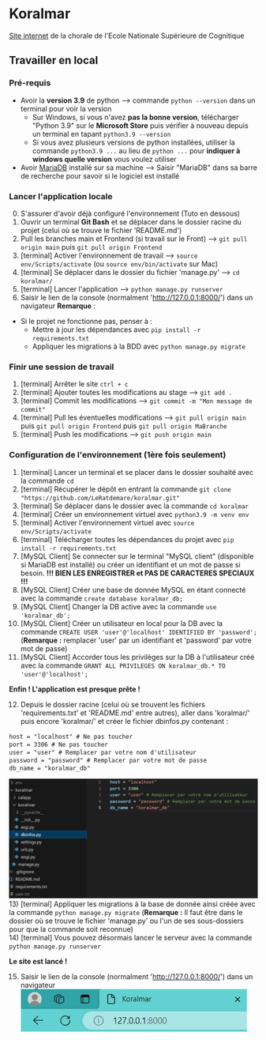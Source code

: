 # Koralmar

[Site internet](https://nlufuluabo.pythonanywhere.com/) de la chorale de l'Ecole Nationale Supérieure de Cognitique

## Travailler en local

### Pré-requis

- Avoir la **version 3.9** de python --> commande `python --version` dans un terminal pour voir la version
  - Sur Windows, si vous n'avez **pas la bonne version**, télécharger "Python 3.9" sur le **Microsoft Store** puis vérifier à nouveau depuis un terminal en tapant `python3.9 --version`
  - Si vous avez plusieurs versions de python installées, utiliser la commande `python3.9 ...` au lieu de `python ...` pour **indiquer à windows quelle version** vous voulez utiliser
- Avoir [MariaDB](https://mariadb.org/download/?t=mariadb&p=mariadb&r=11.4.0&os=windows&cpu=x86_64&pkg=msi&m=icam) installé sur sa machine --> Saisir "MariaDB" dans sa barre de recherche pour savoir si le logiciel est installé

### Lancer l'application locale

0. S'assurer d'avoir déjà configuré l'environnement (Tuto en dessous)
1. Ouvrir un terminal **Git Bash** et se déplacer dans le dossier racine du projet (celui où se trouve le fichier 'README.md')
2. Pull les branches main et Frontend (si travail sur le Front) --> `git pull origin main` puis `git pull origin Frontend`
3. \[terminal\] Activer l'environnement de travail --> `source env/Scripts/activate` (ou `source env/bin/activate` sur Mac)
4. \[terminal\] Se déplacer dans le dossier du fichier 'manage.py' --> `cd koralmar/`
5. \[terminal\] Lancer l'application --> `python manage.py runserver`
6. Saisir le lien de la console (normalment 'http://127.0.0.1:8000/') dans un navigateur
   **Remarque** :

- Si le projet ne fonctionne pas, penser à :
  - Mettre à jour les dépendances avec `pip install -r requirements.txt`
  - Appliquer les migrations à la BDD avec `python manage.py migrate`

### Finir une session de travail

1. \[terminal\] Arrêter le site `ctrl + c`
2. \[terminal\] Ajouter toutes les modifications au stage --> `git add .`
3. \[terminal\] Commit les modifications --> `git commit -m "Mon message de commit"`
4. \[terminal\] Pull les éventuelles modifications --> `git pull origin main` puis `git pull origin Frontend` puis `git pull origin MaBranche`
5. \[terminal\] Push les modifications --> `git push origin main`

### Configuration de l'environnement (1ère fois seulement)

1. \[terminal\] Lancer un terminal et se placer dans le dossier souhaité avec la commande `cd`
2. \[terminal\] Récupérer le dépôt en entrant la commande `git clone "https://github.com/LeRatdemare/koralmar.git"`
3. \[terminal\] Se déplacer dans le dossier avec la commande `cd koralmar`
4. \[terminal\] Créer un environnement virtuel avec `python3.9 -m venv env`
5. \[terminal\] Activer l'environnement virtuel avec `source env/Scripts/activate`
6. \[terminal\] Télécharger toutes les dépendances du projet avec `pip install -r requirements.txt`
7. \[MySQL Client\] Se connecter sur le terminal "MySQL client" (disponible si MariaDB est installé) ou créer un identifiant et un mot de passe si besoin. **!!! BIEN LES ENREGISTRER et PAS DE CARACTERES SPECIAUX !!!**
8. \[MySQL Client\] Créer une base de donnée MySQL en étant connecté avec la commande `create database koralmar_db;`
9. \[MySQL Client\] Changer la DB active avec la commande `use 'koralmar_db';`
10. \[MySQL Client\] Créer un utilisateur en local pour la DB avec la commande `CREATE USER 'user'@'localhost' IDENTIFIED BY 'password';` (**Remarque :** remplacer 'user' par un identifiant et 'password' par votre mot de passe)
11. \[MySQL Client\] Accorder tous les privilèges sur la DB à l'utilisateur créé avec la commande `GRANT ALL PRIVILEGES ON koralmar_db.* TO 'user'@'localhost';`

**Enfin ! L'application est presque prête !**

12. Depuis le dossier racine (celui où se trouvent les fichiers 'requirements.txt' et 'README.md' entre autres), aller dans 'koralmar/' puis encore 'koralmar/' et créer le fichier dbinfos.py contenant :

```
host = "localhost" # Ne pas toucher
port = 3306 # Ne pas toucher
user = "user" # Remplacer par votre nom d'utilisateur
password = "password" # Remplacer par votre mot de passe
db_name = "koralmar_db"
```

![Fichier dbinfos](screenshots/Fichier_dbinfos.jpg) 13) \[terminal\] Appliquer les migrations à la base de donnée ainsi créée avec la commande `python manage.py migrate` (**Remarque :** Il faut être dans le dossier où se trouve le fichier 'manage.py' ou l'un de ses sous-dossiers pour que la commande soit reconnue)<br/> 14) \[terminal\] Vous pouvez désormais lancer le serveur avec la commande `python manage.py runserver`

**Le site est lancé !**

15. Saisir le lien de la console (normalment 'http://127.0.0.1:8000/') dans un navigateur
    ![Saisir l'url](screenshots/url_koralmar.jpg)
